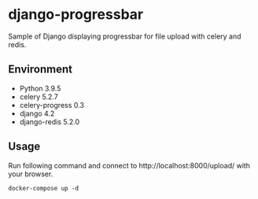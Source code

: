 # django-progressbar
Sample of Django displaying progressbar for file upload with celery and redis.

## Environment
* Python 3.9.5
* celery           5.2.7
* celery-progress  0.3
* django 4.2
* django-redis     5.2.0

## Usage
Run following command and connect to http://localhost:8000/upload/ with your browser.
```
docker-compose up -d
```
